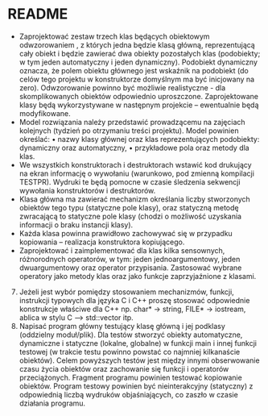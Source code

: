 # README #

* Zaprojektować zestaw trzech klas będących obiektowym odwzorowaniem  , z których jedna będzie klasą główną, reprezentującą cały obiekt i będzie zawierać dwa obiekty pozostałych klas (podobiekty; w tym jeden automatyczny i jeden dynamiczny). Podobiekt dynamiczny oznacza, że polem obiektu głównego jest wskaźnik na podobiekt (do celów tego projektu w konstruktorze domyślnym ma być inicjowany na zero). Odwzorowanie powinno być możliwie realistyczne - dla skomplikowanych obiektów odpowiednio uproszczone. Zaprojektowane klasy będą wykorzystywane w następnym projekcie – ewentualnie będą modyfikowane.
* Model rozwiązania należy przedstawić prowadzącemu na zajęciach kolejnych (tydzień po otrzymaniu treści projektu). Model powinien określać:
 • nazwy klasy głównej oraz klas reprezentujących podobiekty: dynamiczny oraz automatyczny,
 • przykładowe pola oraz metody dla klas.
* We wszystkich konstruktorach i destruktorach wstawić kod drukujący na ekran informację o wywołaniu (warunkowo, pod zmienną kompilacji TESTPR). Wydruki te będą pomocne w czasie śledzenia sekwencji wywołania konstruktorów i destruktorów.
* Klasa główna ma zawierać mechanizm określania liczby stworzonych obiektów tego typu
 (statyczne pole klasy), oraz statyczną metodę zwracającą to statyczne pole klasy (chodzi o możliwość uzyskania informacji o braku instancji klasy).
* Każda klasa powinna prawidłowo zachowywać się w przypadku kopiowania – realizacja konstruktora kopiującego.
* Zaprojektować i zaimplementować dla klas kilka sensownych, różnorodnych operatorów, w tym: jeden jednoargumentowy, jeden dwuargumentowy oraz operator przypisania.
 Zastosować wybrane operatory jako metody klas oraz jako funkcje zaprzyjaźnione z klasami.
 7. Jeżeli jest wybór pomiędzy stosowaniem mechanizmów, funkcji, instrukcji typowych dla
 języka C i C++ proszę stosować odpowiednie konstrukcje właściwe dla C++ np. char* -> string, FILE* -> iostream, ablica w stylu C –> std::vector itp.
 8. Napisać program główny testujący klasę główną i jej podklasy (oddzielny moduł/plik). Dla testów stworzyć obiekty automatyczne, dynamiczne i statyczne (lokalne, globalne) w
 funkcji main i innej funkcji testowej (w trakcie testu powinno powstać co najmniej kilkanaście obiektów). Celem powyższych testów jest między innymi obserwowanie czasu
 życia obiektów oraz zachowanie się funkcji i operatorów przeciążonych. Fragment programu powinien testować kopiowanie obiektów. Program testowy powinien być
 nieinterakcyjny (statyczny) z odpowiednią liczbą wydruków objaśniających, co zaszło w czasie działania programu.
